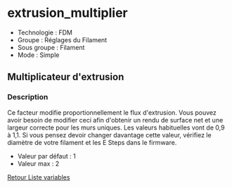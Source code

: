 # extrusion_multiplier

* Technologie : FDM
* Groupe : Réglages du Filament
* Sous groupe : Filament
* Mode : Simple

## Multiplicateur d'extrusion

### Description

Ce facteur modifie proportionnellement le flux d'extrusion. Vous pouvez avoir besoin de modifier ceci afin d'obtenir un rendu de surface net et une largeur correcte pour les murs uniques.  Les valeurs habituelles vont de 0,9 à 1,1.  Si vous pensez devoir changer davantage cette valeur,  vérifiez le diamètre de votre filament et les E Steps dans le firmware.

* Valeur par défaut : 1
* Valeur max :  2

[Retour Liste variables](variable_list.md)